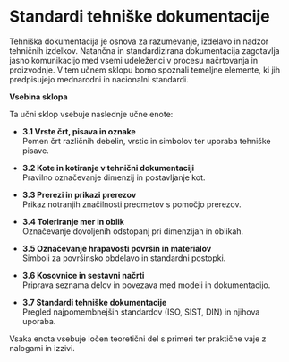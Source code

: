# Standardi tehniške dokumentacije

Tehniška dokumentacija je osnova za razumevanje, izdelavo in nadzor tehničnih izdelkov. Natančna in standardizirana dokumentacija zagotavlja jasno komunikacijo med vsemi udeleženci v procesu načrtovanja in proizvodnje. V tem učnem sklopu bomo spoznali temeljne elemente, ki jih predpisujejo mednarodni in nacionalni standardi.

**Vsebina sklopa**

Ta učni sklop vsebuje naslednje učne enote:

- **3.1 Vrste črt, pisava in oznake**  
  Pomen črt različnih debelin, vrstic in simbolov ter uporaba tehniške pisave.

- **3.2 Kote in kotiranje v tehnični dokumentaciji**  
  Pravilno označevanje dimenzij in postavljanje kot.

- **3.3 Prerezi in prikazi prerezov**  
  Prikaz notranjih značilnosti predmetov s pomočjo prerezov.

- **3.4 Toleriranje mer in oblik**  
  Označevanje dovoljenih odstopanj pri dimenzijah in oblikah.

- **3.5 Označevanje hrapavosti površin in materialov**  
  Simboli za površinsko obdelavo in standardni postopki.

- **3.6 Kosovnice in sestavni načrti**  
  Priprava seznama delov in povezava med modeli in dokumentacijo.

- **3.7 Standardi tehniške dokumentacije**  
  Pregled najpomembnejših standardov (ISO, SIST, DIN) in njihova uporaba.

Vsaka enota vsebuje ločen teoretični del s primeri ter praktične vaje z nalogami in izzivi.

